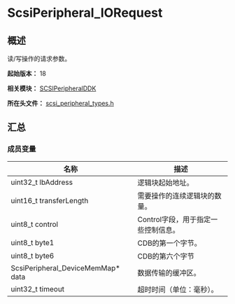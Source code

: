 # ScsiPeripheral_IORequest

## 概述

读/写操作的请求参数。

**起始版本：** 18

**相关模块：** [SCSIPeripheralDDK](capi-scsiperipheralddk.md)

**所在头文件：** [scsi_peripheral_types.h](capi-scsi-peripheral-types-h.md)

## 汇总

### 成员变量

| 名称 | 描述 |
| -- | -- |
| uint32_t lbAddress | 逻辑块起始地址。 |
| uint16_t transferLength | 需要操作的连续逻辑块的数量。 |
| uint8_t control | Control字段，用于指定一些控制信息。 |
| uint8_t byte1 | CDB的第一个字节。 |
| uint8_t byte6 | CDB的第六个字节 |
| ScsiPeripheral_DeviceMemMap* data | 数据传输的缓冲区。 |
| uint32_t timeout | 超时时间（单位：毫秒）。 |


